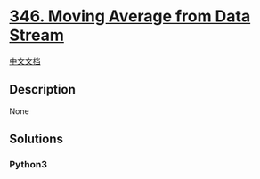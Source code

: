 # [346. Moving Average from Data Stream](https://leetcode.com/problems/moving-average-from-data-stream)

[中文文档](/leetcode/0300-0399/0346.Moving%20Average%20from%20Data%20Stream/README.md)

## Description

None

## Solutions

<!-- tabs:start -->

### **Python3**

```python

```

<!-- tabs:end -->

